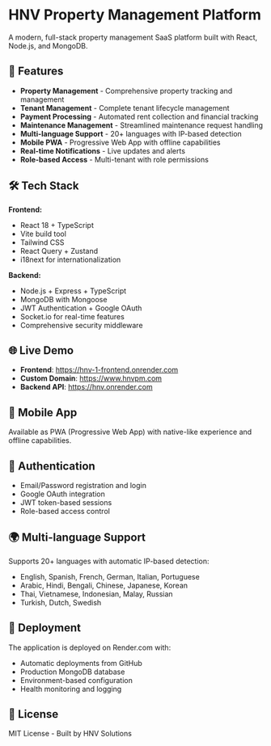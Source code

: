 # HNV Property Management Platform

A modern, full-stack property management SaaS platform built with React, Node.js, and MongoDB.

## 🚀 Features

- **Property Management** - Comprehensive property tracking and management
- **Tenant Management** - Complete tenant lifecycle management  
- **Payment Processing** - Automated rent collection and financial tracking
- **Maintenance Management** - Streamlined maintenance request handling
- **Multi-language Support** - 20+ languages with IP-based detection
- **Mobile PWA** - Progressive Web App with offline capabilities
- **Real-time Notifications** - Live updates and alerts
- **Role-based Access** - Multi-tenant with role permissions

## 🛠️ Tech Stack

**Frontend:**
- React 18 + TypeScript
- Vite build tool
- Tailwind CSS
- React Query + Zustand
- i18next for internationalization

**Backend:**
- Node.js + Express + TypeScript
- MongoDB with Mongoose
- JWT Authentication + Google OAuth
- Socket.io for real-time features
- Comprehensive security middleware

## 🌐 Live Demo

- **Frontend**: https://hnv-1-frontend.onrender.com
- **Custom Domain**: https://www.hnvpm.com
- **Backend API**: https://hnv.onrender.com

## 📱 Mobile App

Available as PWA (Progressive Web App) with native-like experience and offline capabilities.

## 🔐 Authentication

- Email/Password registration and login
- Google OAuth integration
- JWT token-based sessions
- Role-based access control

## 🌍 Multi-language Support

Supports 20+ languages with automatic IP-based detection:
- English, Spanish, French, German, Italian, Portuguese
- Arabic, Hindi, Bengali, Chinese, Japanese, Korean
- Thai, Vietnamese, Indonesian, Malay, Russian
- Turkish, Dutch, Swedish

## 🚀 Deployment

The application is deployed on Render.com with:
- Automatic deployments from GitHub
- Production MongoDB database
- Environment-based configuration
- Health monitoring and logging

## 📄 License

MIT License - Built by HNV Solutions